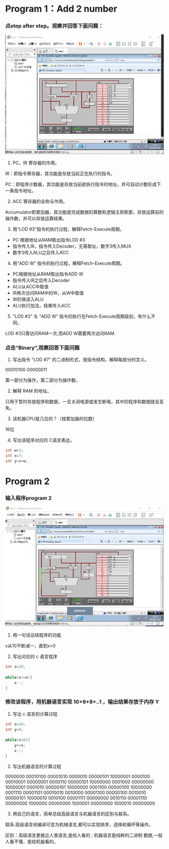 # Program 1：Add 2 number

### 点step after step。观察并回答下面问题：

![](images\lab071.png)

1. PC，IR 寄存器的作用。

IR：即指令寄存器，其功能是存放当前正在执行的指令。

PC：即程序计数器，其功能是存放当前欲执行指令的地址，并可自动计数形成下一条指令地址。

2. ACC 寄存器的全称与作用。

Accumulator即累加器，其功能是完成数据的算数和逻辑玉努斯那，存放运算前的操作数，并可以存放运算结果。


3. 用“LOD #3”指令的执行过程，解释Fetch-Execute周期。

* PC 根据地址从RAM取出指令LOD #3 
* 指令传入IR，指令传入Decoder，无需取址，数字3传入MUX 
* 数字3传入ALU之后传入ACC

4. 用“ADD W” 指令的执行过程，解释Fetch-Execute周期。

* PC根据地址从RAM取出指令ADD W 
* 指令传入IR之后传入Decoder 
* ALU从ACC中取值 
* IR再次访问RAM中的W，从W中取值 
* W的值读入ALU 
* ALU执行加法，结果传入ACC

5. “LOD #3” 与 “ADD W” 指令的执行在Fetch-Execute周期级别，有什么不同。

LOD #3只需访问RAM一次,而ADD W需要两次访问RAM.

### 点击“Binary”,观察回答下面问题

1. 写出指令 “LOD #7” 的二进制形式，按指令结构，解释每部分的含义。

00010100 00000011

第一部分为操作，第二部分为操作数。

2. 解释 RAM 的地址。

只用于暂时存放程序和数据，一旦关闭电源或发生断电，其中的程序和数据就会丢失。

3. 该机器CPU是几位的？（按累加器的位数）

16位

4. 写出该程序对应的 C语言表达。

```c
int w=3;
int x=7;
int y=x+w;
```

# Program 2

### 输入程序program 2

![](images\lab072.png)

1. 用一句话总结程序的功能

x从10不断减一，直到x<0

2. 写出对应的 c 语言程序

```c
int x=10;

while(x>=o){
    x--;
}
```

### 修改该程序，用机器语言实现 10+9+8+..1 ，输出结果存放于内存 Y

1. 写出 c 语言的计算过程

```c
int x=10;
int y=0;

while(x>0){
    y+=x;
    x--;
}
```
2. 写出机器语言的计算过程

0000000 00010100 00001010 
0000010 00000101 10000001 
0000100 00010001 00000001 
0000110 00000101 10000000 
0001000 00000000 10000001 
0001010 00000101 10000000 
0001100 00000100 10000000 
0001110 00001101 00010010 
0010000 00001100 00000100 
0010010 00000101 10000010 
0010100 00001111 00000000 
0010110 00001110 00000000 
1000000 00000000 
1000001 00000000 
1000010 00000000 

3. 用自己的语言，简单总结高级语言与机器语言的区别与联系。

联系:高级语言经编译可变为机械语言,都可以实现排序，选择和循环等操作。 

区别：高级语言更接近人类语言,是给人看的 ; 机器语言是纯粹的二进制 
数据,一般人看不懂，是给机器看的。